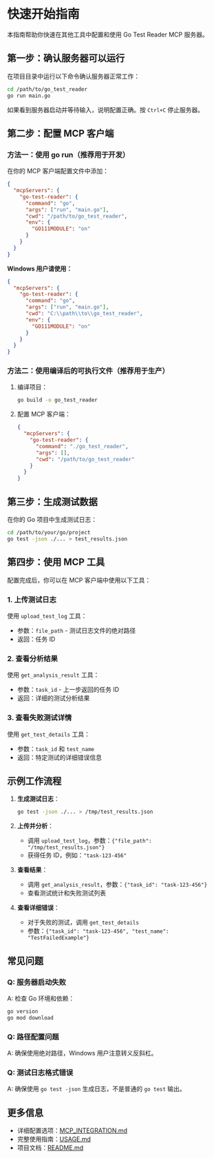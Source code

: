 # 快速开始指南

本指南帮助你快速在其他工具中配置和使用 Go Test Reader MCP 服务器。

## 第一步：确认服务器可以运行

在项目目录中运行以下命令确认服务器正常工作：

```bash
cd /path/to/go_test_reader
go run main.go
```

如果看到服务器启动并等待输入，说明配置正确。按 `Ctrl+C` 停止服务器。

## 第二步：配置 MCP 客户端

### 方法一：使用 go run（推荐用于开发）

在你的 MCP 客户端配置文件中添加：

```json
{
  "mcpServers": {
    "go-test-reader": {
      "command": "go",
      "args": ["run", "main.go"],
      "cwd": "/path/to/go_test_reader",
      "env": {
        "GO111MODULE": "on"
      }
    }
  }
}
```

**Windows 用户请使用：**
```json
{
  "mcpServers": {
    "go-test-reader": {
      "command": "go",
      "args": ["run", "main.go"],
      "cwd": "C:\\path\\to\\go_test_reader",
      "env": {
        "GO111MODULE": "on"
      }
    }
  }
}
```

### 方法二：使用编译后的可执行文件（推荐用于生产）

1. 编译项目：
   ```bash
   go build -o go_test_reader
   ```

2. 配置 MCP 客户端：
   ```json
   {
     "mcpServers": {
       "go-test-reader": {
         "command": "./go_test_reader",
         "args": [],
         "cwd": "/path/to/go_test_reader"
       }
     }
   }
   ```

## 第三步：生成测试数据

在你的 Go 项目中生成测试日志：

```bash
cd /path/to/your/go/project
go test -json ./... > test_results.json
```

## 第四步：使用 MCP 工具

配置完成后，你可以在 MCP 客户端中使用以下工具：

### 1. 上传测试日志
使用 `upload_test_log` 工具：
- 参数：`file_path` - 测试日志文件的绝对路径
- 返回：任务 ID

### 2. 查看分析结果
使用 `get_analysis_result` 工具：
- 参数：`task_id` - 上一步返回的任务 ID
- 返回：详细的测试分析结果

### 3. 查看失败测试详情
使用 `get_test_details` 工具：
- 参数：`task_id` 和 `test_name`
- 返回：特定测试的详细错误信息

## 示例工作流程

1. **生成测试日志**：
   ```bash
   go test -json ./... > /tmp/test_results.json
   ```

2. **上传并分析**：
   - 调用 `upload_test_log`，参数：`{"file_path": "/tmp/test_results.json"}`
   - 获得任务 ID，例如：`"task-123-456"`

3. **查看结果**：
   - 调用 `get_analysis_result`，参数：`{"task_id": "task-123-456"}`
   - 查看测试统计和失败测试列表

4. **查看详细错误**：
   - 对于失败的测试，调用 `get_test_details`
   - 参数：`{"task_id": "task-123-456", "test_name": "TestFailedExample"}`

## 常见问题

### Q: 服务器启动失败
A: 检查 Go 环境和依赖：
```bash
go version
go mod download
```

### Q: 路径配置问题
A: 确保使用绝对路径，Windows 用户注意转义反斜杠。

### Q: 测试日志格式错误
A: 确保使用 `go test -json` 生成日志，不是普通的 `go test` 输出。

## 更多信息

- 详细配置选项：[MCP_INTEGRATION.md](MCP_INTEGRATION.md)
- 完整使用指南：[USAGE.md](USAGE.md)
- 项目文档：[README.md](README.md)